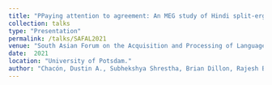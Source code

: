 ```yaml
---
title: "PPaying attention to agreement: An MEG study of Hindi split-ergative agreement."
collection: talks
type: "Presentation"
permalink: /talks/SAFAL2021
venue: "South Asian Forum on the Acquisition and Processing of Language 2."
date:  2021
location: "University of Potsdam."
author: "Chacón, Dustin A., Subhekshya Shrestha, Brian Dillon, Rajesh Bhatt, Diogo Almeida, Alec Marantz."
---
```

